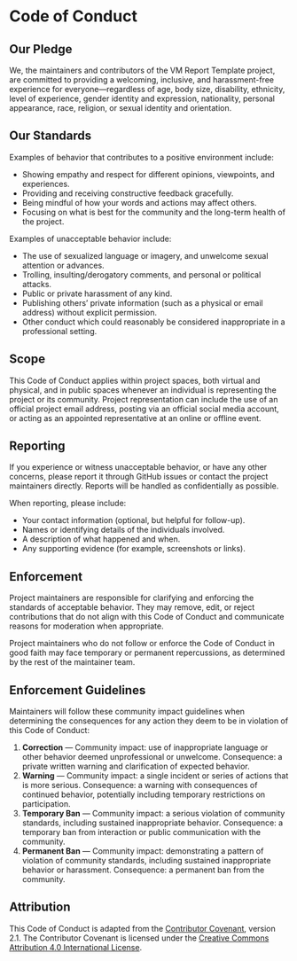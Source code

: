 # Code of Conduct

## Our Pledge

We, the maintainers and contributors of the VM Report Template project, are committed to providing a welcoming, inclusive, and harassment-free experience for everyone—regardless of age, body size, disability, ethnicity, level of experience, gender identity and expression, nationality, personal appearance, race, religion, or sexual identity and orientation.

## Our Standards

Examples of behavior that contributes to a positive environment include:

- Showing empathy and respect for different opinions, viewpoints, and experiences.
- Providing and receiving constructive feedback gracefully.
- Being mindful of how your words and actions may affect others.
- Focusing on what is best for the community and the long-term health of the project.

Examples of unacceptable behavior include:

- The use of sexualized language or imagery, and unwelcome sexual attention or advances.
- Trolling, insulting/derogatory comments, and personal or political attacks.
- Public or private harassment of any kind.
- Publishing others’ private information (such as a physical or email address) without explicit permission.
- Other conduct which could reasonably be considered inappropriate in a professional setting.

## Scope

This Code of Conduct applies within project spaces, both virtual and physical, and in public spaces whenever an individual is representing the project or its community. Project representation can include the use of an official project email address, posting via an official social media account, or acting as an appointed representative at an online or offline event.

## Reporting

If you experience or witness unacceptable behavior, or have any other concerns, please report it through GitHub issues or contact the project maintainers directly. Reports will be handled as confidentially as possible.

When reporting, please include:

- Your contact information (optional, but helpful for follow-up).
- Names or identifying details of the individuals involved.
- A description of what happened and when.
- Any supporting evidence (for example, screenshots or links).

## Enforcement

Project maintainers are responsible for clarifying and enforcing the standards of acceptable behavior. They may remove, edit, or reject contributions that do not align with this Code of Conduct and communicate reasons for moderation when appropriate.

Project maintainers who do not follow or enforce the Code of Conduct in good faith may face temporary or permanent repercussions, as determined by the rest of the maintainer team.

## Enforcement Guidelines

Maintainers will follow these community impact guidelines when determining the consequences for any action they deem to be in violation of this Code of Conduct:

1. **Correction** — Community impact: use of inappropriate language or other behavior deemed unprofessional or unwelcome. Consequence: a private written warning and clarification of expected behavior.
2. **Warning** — Community impact: a single incident or series of actions that is more serious. Consequence: a warning with consequences of continued behavior, potentially including temporary restrictions on participation.
3. **Temporary Ban** — Community impact: a serious violation of community standards, including sustained inappropriate behavior. Consequence: a temporary ban from interaction or public communication with the community.
4. **Permanent Ban** — Community impact: demonstrating a pattern of violation of community standards, including sustained inappropriate behavior or harassment. Consequence: a permanent ban from the community.

## Attribution

This Code of Conduct is adapted from the [Contributor Covenant](https://www.contributor-covenant.org), version 2.1. The Contributor Covenant is licensed under the [Creative Commons Attribution 4.0 International License](https://creativecommons.org/licenses/by/4.0/).